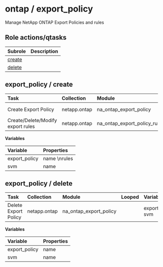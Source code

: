 # ontap / export_policy 
Manage NetApp ONTAP Export Policies and rules  
  






## Role actions/qtasks

| Subrole | Description |
| :------ | :---------- |
| [create](#export_policy--create) |  |
| [delete](#export_policy--delete) |  |



## export_policy / create

| Task | Collection | Module | Looped | Variables |
| :--- | :--------- | :----- | :----- | :-------- |
| Create Export Policy | netapp.ontap | na_ontap_export_policy |  | export_policy, svm |
| Create/Delete/Modify export rules | netapp.ontap | na_ontap_export_policy_rule | x | export_policy, svm |


**Variables**

| Variable | Properties |
| :------- | :--------- |
| export_policy | name \nrules |
| svm | name |



## export_policy / delete

| Task | Collection | Module | Looped | Variables |
| :--- | :--------- | :----- | :----- | :-------- |
| Delete Export Policy | netapp.ontap | na_ontap_export_policy |  | export_policy, svm |


**Variables**

| Variable | Properties |
| :------- | :--------- |
| export_policy | name |
| svm | name |




